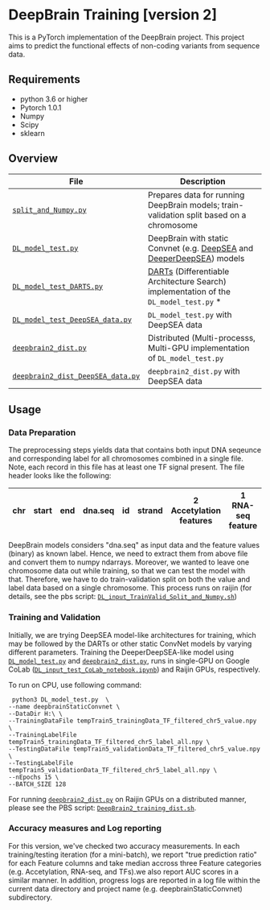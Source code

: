 # DeepBrain Training [version 2]
This is a PyTorch implementation of the DeepBrain project. This project aims to predict the functional effects of non-coding variants from sequence data.

## Requirements
- python 3.6 or higher
- Pytorch 1.0.1
- Numpy
- Scipy
- sklearn

## Overview
| File | Description |
| --- | --- |
| [```split_and_Numpy.py```](https://github.com/Akmazad/deepBrain/blob/master/Training%202/split_and_Numpy.py) | Prepares data for running DeepBrain models; train-validation split based on a chromosome |
| [```DL_model_test.py```](https://github.com/Akmazad/deepBrain/blob/master/Training%202/DL_model_test.py) | DeepBrain with static Convnet (e.g. [DeepSEA](https://github.com/FunctionLab/selene/blob/master/models/deepsea.py) and [DeeperDeepSEA](https://github.com/FunctionLab/selene/blob/master/tutorials/quickstart_training/deeperdeepsea.py)) models |
| [```DL_model_test_DARTS.py```](https://github.com/Akmazad/deepBrain/blob/master/Training%202/DL_model_test_DARTS.py) | [DARTs](https://github.com/quark0/darts) (Differentiable Architecture Search) implementation of the ```DL_model_test.py``` * | 
| [```DL_model_test_DeepSEA_data.py```](https://github.com/Akmazad/deepBrain/blob/master/Training%202/DL_model_test_DeepSEA_data.py) | ```DL_model_test.py``` with DeepSEA data |
| [```deepbrain2_dist.py```](https://github.com/Akmazad/deepBrain/blob/master/Training%202/deepbrain2_dist.py) | Distributed (Multi-processs, Multi-GPU implementation of ```DL_model_test.py``` |
| [```deepbrain2_dist_DeepSEA_data.py```](https://github.com/Akmazad/deepBrain/blob/master/Training%202/deepbrain2_dist_DeepSEA_data.py) | ```deepbrain2_dist.py``` with DeepSEA data |

## Usage
### Data Preparation
The preprocessing steps yields data that contains both input DNA seqeunce and corresponding label for all chromosomes combined in a single file. Note, each record in this file has at least one TF signal present. The file header looks like the following:

| chr | start | end | dna.seq | id | strand | 2 Accetylation features | 1 RNA-seq feature | 128 TF features |
| --- | --- | --- | --- | --- | --- | --- | --- | --- |

DeepBrain models considers "dna.seq" as input data and the feature values (binary) as known label. Hence, we need to extract them from above file and convert them to numpy ndarrays. Moreover, we wanted to leave one chromosome data out while training, so that we can test the model with that. Therefore, we have to do train-validation split on both the value and label data based on a single chromosome. This process runs on raijin (for details, see the pbs script: [```DL_input_TrainValid_Split_and_Numpy.sh```](https://github.com/Akmazad/deepBrain/blob/master/Training%202/pbs%20scripts/DL_input_TrainValid_Split_and_Numpy.sh))

### Training and Validation
Initially, we are trying DeepSEA model-like architectures for training, which may be followed by the DARTs or other static ConvNet models by varying different parameters. Training the DeeperDeepSEA-like model using [```DL_model_test.py```](https://github.com/Akmazad/deepBrain/blob/master/Training%202/DL_model_test.py) and [```deepbrain2_dist.py```](https://github.com/Akmazad/deepBrain/blob/master/Training%202/deepbrain2_dist.py), runs in single-GPU on Google CoLab ([```DL_input_test_CoLab_notebook.ipynb```](https://github.com/Akmazad/deepBrain/blob/master/Training%20on%20Google%20Colab/DL_input_test_CoLab_notebook.ipynb)) and Raijin GPUs, respectively. 

To run on CPU, use following command:
```
 python3 DL_model_test.py  \
--name deepbrainStaticConvnet \
--DataDir H:\ \
--TrainingDataFile tempTrain5_trainingData_TF_filtered_chr5_value.npy \
--TrainingLabelFile tempTrain5_trainingData_TF_filtered_chr5_label_all.npy \
--TestingDataFile tempTrain5_validationData_TF_filtered_chr5_value.npy \
--TestingLabelFile tempTrain5_validationData_TF_filtered_chr5_label_all.npy \
--nEpochs 15 \
--BATCH_SIZE 128
```

For running [```deepbrain2_dist.py```](https://github.com/Akmazad/deepBrain/blob/master/Training%202/deepbrain2_dist.py) on Raijin GPUs on a distributed manner, please see the PBS script: [```DeepBrain2_training_dist.sh```](https://github.com/Akmazad/deepBrain/blob/master/Training%202/pbs%20scripts/DeepBrain2_training_dist.sh).

### Accuracy measures and Log reporting
For this version, we've checked two accuracy measurements. In each training/testing iteration (for a mini-batch), we report "true prediction ratio" for each Feature columns and take median accross three Feature categories (e.g. Accetylation, RNA-seq, and TFs).we also report AUC scores in a similar manner. In addition, progress logs are reported in a log file within the current data directory and project name (e.g. deepbrainStaticConvnet) subdirectory.
